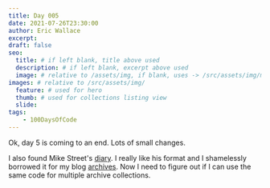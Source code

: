 ```yaml
---
title: Day 005
date: 2021-07-26T23:30:00
author: Eric Wallace
excerpt:
draft: false
seo:
  title: # if left blank, title above used
  description: # if left blank, excerpt above used
  image: # relative to /assets/img, if blank, uses -> /src/assets/img/meta/default.png
images: # relative to /src/assets/img/
  feature: # used for hero
  thumb: # used for collections listing view
  slide:
tags:
    - 100DaysOfCode
---
```


Ok, day 5 is coming to an end. Lots of small changes.

I also found Mike Street's [diary](https://www.mikestreety.co.uk/diary). I really like his format and I shamelessly borrowed it for my blog [archives](/blog/archives). Now I need to figure out if I can use the same code for multiple archive collections.
